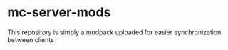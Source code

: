 # mc-server-mods

This repository is simply a modpack uploaded for easier synchronization between clients
